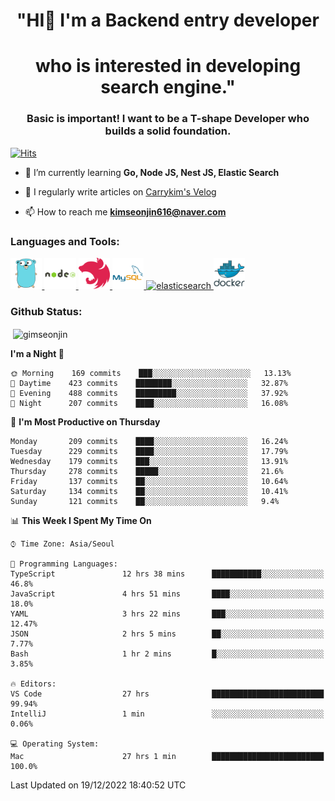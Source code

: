 <h1 align="center">"HI👋 I'm a Backend entry developer </h1>
<h1 align="center"> who is interested in developing search engine."</h1>
<h3 align="center">Basic is important! I want to be a T-shape Developer who builds a solid foundation.</h3>

[![Hits](https://hits.seeyoufarm.com/api/count/incr/badge.svg?url=https%3A%2F%2Fgithub.com%2Fgimseonjin&count_bg=%2318BFE5&title_bg=%23555555&icon=ko-fi.svg&icon_color=%23E7E7E7&title=hits&edge_flat=false)](https://hits.seeyoufarm.com)

- 🌱 I’m currently learning **Go, Node JS, Nest JS, Elastic Search**

- 📝 I regularly write articles on [Carrykim's Velog](https://velog.io/@carrykim)

- 📫 How to reach me **kimseonjin616@naver.com**


<h3 align="left">Languages and Tools:</h3>
<p align="left"> 
<a href="https://golang.org" target="_blank" rel="noreferrer"> <img src="https://raw.githubusercontent.com/devicons/devicon/master/icons/go/go-original.svg" alt="go" width="10%" height="10%"/> </a>
<a href="https://nodejs.org" target="_blank" rel="noreferrer"> <img src="https://raw.githubusercontent.com/devicons/devicon/master/icons/nodejs/nodejs-original-wordmark.svg" alt="nodejs" width="10%" height="10%"/> </a> <a></a>
<a href="https://nestjs.com/" target="_blank" rel="noreferrer"> <img src="https://raw.githubusercontent.com/devicons/devicon/master/icons/nestjs/nestjs-plain.svg" alt="nestjs" width="10%" height="10%"/> </a> 
<a href="https://www.mysql.com/" target="_blank" rel="noreferrer"> <img src="https://raw.githubusercontent.com/devicons/devicon/master/icons/mysql/mysql-original-wordmark.svg" alt="mysql" width="10%" height="10%"/>  </a>
 <a href="https://www.elastic.co" target="_blank" rel="noreferrer"> <img src="https://www.vectorlogo.zone/logos/elastic/elastic-icon.svg" alt="elasticsearch" width="10%" height="10%"/> </a> 
 <a href="https://www.docker.com/" target="_blank" rel="noreferrer"> <img src="https://raw.githubusercontent.com/devicons/devicon/master/icons/docker/docker-original-wordmark.svg" alt="docker" width="10%" height="10%"/> </a>
</p>


<h3 align="left">Github Status:</h3>
<p align="left">
 <p>&nbsp;<img align="center" src="https://github-readme-stats.vercel.app/api?username=gimseonjin&show_icons=true&locale=en" alt="gimseonjin" /></p>
</p>


<!--START_SECTION:waka-->
**I'm a Night 🦉** 

```text
🌞 Morning    169 commits    ███░░░░░░░░░░░░░░░░░░░░░░   13.13% 
🌆 Daytime    423 commits    ████████░░░░░░░░░░░░░░░░░   32.87% 
🌃 Evening    488 commits    █████████░░░░░░░░░░░░░░░░   37.92% 
🌙 Night      207 commits    ████░░░░░░░░░░░░░░░░░░░░░   16.08%

```
📅 **I'm Most Productive on Thursday** 

```text
Monday       209 commits    ████░░░░░░░░░░░░░░░░░░░░░   16.24% 
Tuesday      229 commits    ████░░░░░░░░░░░░░░░░░░░░░   17.79% 
Wednesday    179 commits    ███░░░░░░░░░░░░░░░░░░░░░░   13.91% 
Thursday     278 commits    █████░░░░░░░░░░░░░░░░░░░░   21.6% 
Friday       137 commits    ██░░░░░░░░░░░░░░░░░░░░░░░   10.64% 
Saturday     134 commits    ██░░░░░░░░░░░░░░░░░░░░░░░   10.41% 
Sunday       121 commits    ██░░░░░░░░░░░░░░░░░░░░░░░   9.4%

```


📊 **This Week I Spent My Time On** 

```text
⌚︎ Time Zone: Asia/Seoul

💬 Programming Languages: 
TypeScript               12 hrs 38 mins      ███████████░░░░░░░░░░░░░░   46.8% 
JavaScript               4 hrs 51 mins       ████░░░░░░░░░░░░░░░░░░░░░   18.0% 
YAML                     3 hrs 22 mins       ███░░░░░░░░░░░░░░░░░░░░░░   12.47% 
JSON                     2 hrs 5 mins        ██░░░░░░░░░░░░░░░░░░░░░░░   7.77% 
Bash                     1 hr 2 mins         █░░░░░░░░░░░░░░░░░░░░░░░░   3.85%

🔥 Editors: 
VS Code                  27 hrs              █████████████████████████   99.94% 
IntelliJ                 1 min               ░░░░░░░░░░░░░░░░░░░░░░░░░   0.06%

💻 Operating System: 
Mac                      27 hrs 1 min        █████████████████████████   100.0%

```


 Last Updated on 19/12/2022 18:40:52 UTC
<!--END_SECTION:waka-->
